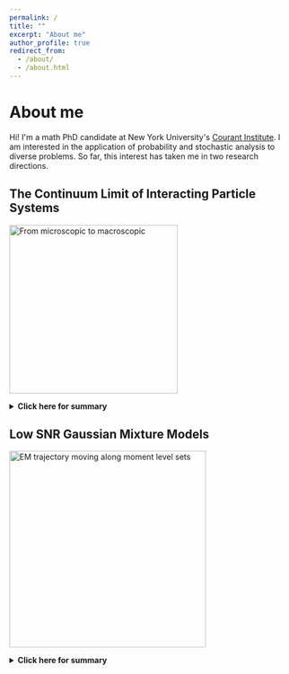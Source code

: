```yaml
---
permalink: /
title: ""
excerpt: "About me"
author_profile: true
redirect_from: 
  - /about/
  - /about.html
---
```


About me
======


Hi! I'm a math PhD candidate at New York University's [Courant Institute](https://math.nyu.edu/dynamic/). I am interested in the application of probability and stochastic analysis to diverse problems. So far, this interest has taken me in two research directions. <br>

## <strong> The Continuum Limit of Interacting Particle Systems</strong><br>

 <img src="https://anyakatsevich.github.io/images/direction1_2.png"
     alt="From microscopic to macroscopic"
     style="height:300px;" />    

<details>

  <summary><strong>Click here for summary</strong></summary>
<br>
Together with <a href="https://cims.nyu.edu/~weare/">Jonathan Weare</a> (my advisor at Courant), <a href="https://marzuola.web.unc.edu/">Jeremy Marzuola</a> at UNC Chapel Hill, and other collaborators, I have been studying interacting particle system models for particle diffusion on a crystal surface. The overarching question is the following: given a stochastic process governing this diffusion on a microscopic level, can we derive an equation for the collective, macroscopic motion of particles by "zooming out" on this microscopic dynamics? We have approached this problem using a blend of numerical simulation and probabilistic analysis. 
 </details>
 
 
##  <strong>Low SNR Gaussian Mixture Models</strong><br>
  <img src="https://anyakatsevich.github.io/images/GMM_demo.png"
     alt="EM trajectory moving along moment level sets"
     style="height:350px;" />
<br>

<details>

  <summary><strong>Click here for summary</strong></summary>
  <br>
  My second research direction is in the mathematics of data science. <a href="https://people.math.ethz.ch/~abandeira/">Afonso Bandeira</a> (my second advisor, now at ETH) and I study statistical inference for Gaussian mixture models in the regime of vanishing separation between mixture centers. This regime is of particular interest in applications such as cryo-electron microscopy, in which the mixture centers are known to enjoy additional structure: they are related to each other by the action of a group. We have been exploring the surprising intimate connection between log likelihood maximization algorithms such as EM, and the method of moments, in this regime. 
</details>
